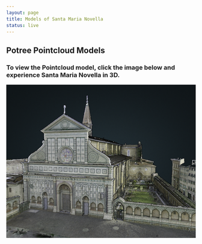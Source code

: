 ```yaml
---
layout: page
title: Models of Santa Maria Novella
status: live
---
```

<article>
     <h2>Potree Pointcloud Models</h2>
 <h3>To view the Pointcloud model, click the image below and experience Santa Maria Novella in 3D.</h3>
 <p>
  <a href="https://3d.wlu.edu/v21/pages/smn.html" title="Redirect to Santa Maria Novella Model">
    <img src="/assets/images/smn-models.png" alt="Santa Maria Novella" />
  </a>
</p>

